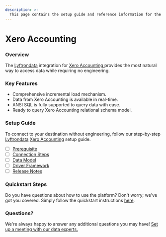 ```yaml
---
description: >-
  This page contains the setup guide and reference information for the Xero Accounting source connector.
---
```


# Xero Accounting

### Overview

The [Lyftrondata](https://www.lyftrondata.com/) integration for [Xero Accounting](https://www.lyftrondata.com/integration/xero-accounting/)[ ](https://www.lyftrondata.com/integration/xero-accounting/)provides the most natural way to access data while requiring no engineering.

### Key Features

* Comprehensive incremental load mechanism.
* Data from Xero Accounting is available in real-time.&#x20;
* ANSI SQL is fully supported to query data with ease.
* Ready to query Xero Accounting relational schema model.

### Setup Guide

To connect to your destination without engineering, follow our step-by-step [Lyftrondata](https://www.lyftrondata.com/)  [Xero Accounting](https://www.lyftrondata.com/integration/xero-accounting/) setup guide.

* [ ] [Prerequisite](../../finance-analytics/xero-accounting/prerequisite.md)
* [ ] [Connection Steps](../../finance-analytics/xero-accounting/connection-steps.md)
* [ ] [Data Model](../../finance-analytics/xero-accounting/data-model/)
* [ ] [Driver Framework](../../finance-analytics/xero-accounting/driver-framework/)
* [ ] [Release Notes](../../finance-analytics/xero-accounting/release-notes.md)

### Quickstart Steps

Do you have questions about how to use the platform? Don't worry; we've got you covered. Simply follow the quickstart instructions [here](../../../quickstart-steps.md).

### Questions? <a href="#questions" id="questions"></a>

We're always happy to answer any additional questions you may have! [Set up a meeting with our data experts.](https://www.lyftrondata.com/book-a-meeting/)

